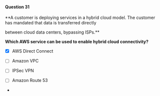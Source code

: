 #### Question  31


**A customer is deploying services in a hybrid cloud model. The customer has mandated that data is transferred directly

between cloud data centers, bypassing ISPs.**


**Which AWS service can be used to enable hybrid cloud connectivity?**


- [x] AWS Direct Connect


- [ ] Amazon VPC


- [ ] IPSec VPN


- [ ] Amazon Route 53


*
